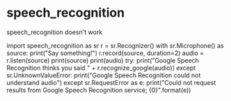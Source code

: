 # speech_recognition
speech_recognition doesn't work

import speech_recognition as sr
r = sr.Recognizer()
with sr.Microphone() as source:
    print("Say something!")
    r.record(source, duration=2)
    audio = r.listen(source)
    print(source)
    print(audio)
try:
    print("Google Speech Recognition thinks you said " + r.recognize_google(audio))
except sr.UnknownValueError:
    print("Google Speech Recognition could not understand audio")
except sr.RequestError as e:
    print("Could not request results from Google Speech Recognition service; {0}".format(e))
